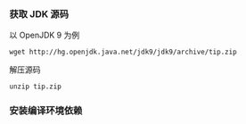 ### 获取 JDK 源码
以 OpenJDK 9 为例
```
wget http://hg.openjdk.java.net/jdk9/jdk9/archive/tip.zip
```
解压源码
```
unzip tip.zip
```

### 安装编译环境依赖
```

```
